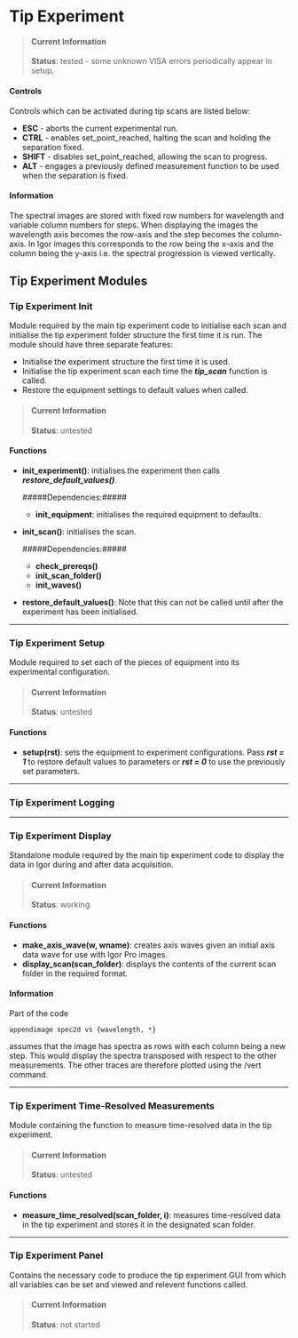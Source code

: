 # Tip Experiment #

>#### Current Information ####
>**Status**: tested - some unknown VISA errors periodically appear in setup.

#### Controls ####
Controls which can be activated during tip scans are listed below:

- **ESC** - aborts the current experimental run.
- **CTRL** - enables set_point_reached, halting the scan and holding the separation fixed.
- **SHIFT** - disables set_point_reached, allowing the scan to progress.
- **ALT** - engages a previously defined measurement function to be used when the separation is fixed.

#### Information ####
The spectral images are stored with fixed row numbers for wavelength and variable column numbers for steps. When displaying the images the wavelength axis becomes the row-axis and the step becomes the column-axis. In Igor images this corresponds to the row being the x-axis and the column being the y-axis i.e. the spectral progression is viewed vertically.

## Tip Experiment Modules ##

### Tip Experiment Init ###
Module required by the main tip experiment code to initialise each scan and initialise the tip experiment folder structure the first time it is run.
The module should have three separate features:

- Initialise the experiment structure the first time it is used.
- Initialise the tip experiment scan each time the ***tip_scan*** function is called.
- Restore the equipment settings to default values when called.
>#### Current Information ###
>**Status**: untested
#### Functions ####

- **init_experiment()**: initialises the experiment then calls ***restore_default_values()***.

	#####Dependencies:#####
	- **init_equipment**: initialises the required equipment to defaults.

- **init_scan()**: initialises the scan.

	#####Dependencies:#####
	- **check_prereqs()**
	- **init_scan_folder()**
	- **init_waves()**
- **restore_default_values()**: Note that this can not be called until after the experiment has been initialised.

----------

### Tip Experiment Setup ###
Module required to set each of the pieces of equipment into its experimental configuration.
>#### Current Information ###
>**Status**: untested
#### Functions ####

- **setup(rst)**: sets the equipment to experiment configurations. Pass ***rst = 1*** to restore default values to parameters or ***rst = 0*** to use the previously set parameters.

----------

### Tip Experiment Logging ###

----------

### Tip Experiment Display ###
Standalone module required by the main tip experiment code to display the data in Igor during and after data acquisition.
>#### Current Information ###
>**Status**: working
#### Functions ####

- **make_axis_wave(w, wname)**: creates axis waves given an initial axis data wave for use with Igor Pro images.
- **display_scan(scan_folder)**: displays the contents of the current scan folder in the required format.

#### Information ####
Part of the code

    appendimage spec2d vs {wavelength, *}
assumes that the image has spectra as rows with each column being a new step. This would display the spectra transposed with respect to the other measurements. The other traces are therefore plotted using the /vert command.

----------

### Tip Experiment Time-Resolved Measurements
Module containing the function to measure time-resolved data in the tip experiment.
>#### Current Information ###
>**Status**: untested
#### Functions ####

- **measure_time_resolved(scan_folder, i)**: measures time-resolved data in the tip experiment and stores it in the designated scan folder.

----------

### Tip Experiment Panel ###
Contains the necessary code to produce the tip experiment GUI from which all variables can be set and viewed and relevent functions called.
>#### Current Information ###
>**Status**: not started
